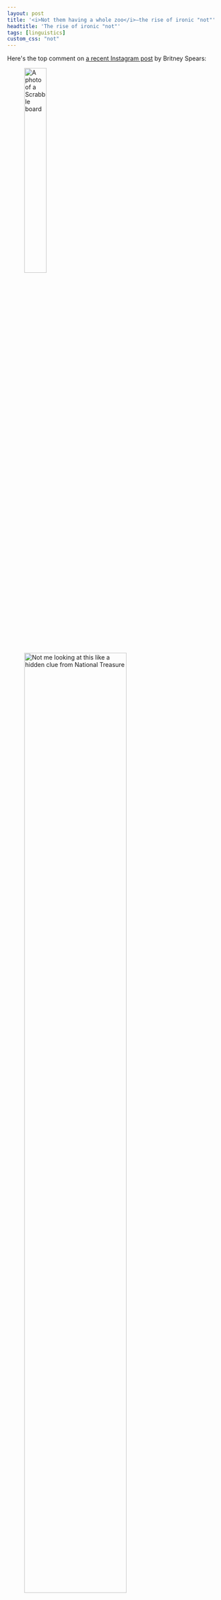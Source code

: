 ```yaml
---
layout: post
title: '<i>Not them having a whole zoo</i>—the rise of ironic "not"'
headtitle: 'The rise of ironic "not"'
tags: [linguistics]
custom_css: "not"
---
```


Here's the top comment on [a recent Instagram post](https://www.instagram.com/p/CLX1sI5ALi8/) by Britney Spears:

<figure>
<img src="/assets/not/britney_scrabble.jpg"
    style="width:35%"
    alt="A photo of a Scrabble board"
/>
<img src="/assets/not/insta_comment.png"
    style="width:75%"
    alt="Not me looking at this like a hidden clue from National Treasure"
/>
</figure>

If you're the sort of person who would follow Britney Spears on Instagram your response may be a nonplussed *And?*

But if you belong to an older, less online demographic, then maybe attempting to parse this sentence left you with a bit of a headache.

This is just one example of a novel use of *not* which has been on my radar for a while. Below I've cut together some clips of other examples, so you can get a sense of what it sounds like when spoken aloud, and the contexts in which it appears (you may want to turn on closed captions):

<iframe width="560" height="315" src="https://www.youtube.com/embed/sRyIA27V780" title="YouTube video player" frameborder="0" allow="accelerometer; autoplay; clipboard-write; encrypted-media; gyroscope; picture-in-picture" allowfullscreen></iframe>

## What does it mean?

"Not X" as an expression of a speaker's attitude toward X is not a new thing. For example:

> [Alice draws the curtains] "Not another rainy day..."

> [Billy hears a crashing sound and goes downstairs to investigate] "No! Not the Ming vase!"

These utterances express some combination of surprise and negative sentiment, ranging in degree from mild disappointment to horror (the difference being largely marked by intonation).

A defining feature of the novel use of *not* is that it adds a layer of irony to this equation. It expresses something like *mock* horror or playful incredulity. When Nene exclaims "Not a white refrigerator, honey!", it's not because the sight of the white fridge has her genuinely appalled. She's just cheekily pointing out that it's a bit *déclassé*.

In general, this "Not X" communicates a judgement that X is amusing and surprising.

When X is *intended* to be humourous, this can carry an approving tone ("Haha, good one"), as in this banter between Bob the Drag Queen and Aja:

<video controls width="480">
    <source src="/assets/not/not_blac_chyna.mp4"
        type="video/mp4"
    >
</video>

("Jan should have been Blac Chyna" is a joking reference to a memorable quote from [Nina Bo'nina Brown](https://en.wikipedia.org/wiki/Nina_Bo%27nina_Brown) in an earlier season of the show.)

On the other hand, it can also be used derisively ("X is risible and the person responsible ought to be embarrassed"). In [a recent feud with Candace Owens](https://www.vulture.com/2021/03/cardi-b-tweets-candace-owens-wap-grammys.html), Cardi B used this technique in three (since-deleted) tweets, including:

> Not candy doing a whole 13 minute video of this shit on IG .Deum i be making her waNna pull her pussy hairs out .🤣🤣😩😩😩😩🤣🤣🤣🤣🤣🤣😂🤣🤣😂🤣🤣😂🤣🤣[...]

Most instances fall between these extremes, somewhere in the region of playful ribbing. Including our Instagram comment:

> Not me looking at this like a hidden clue from National Treasure

Which can be read as a very mildly self-deprecating remark along the lines of "Haha, can you believe I'm carefully parsing this Britney Spears Instagram post for hidden messages? I'm such a dork!"

## How does it work?

In these "Not X" expressions, X generally belongs to one of two categories.

### Gerund-participial complements—*not X Y-ing Z*

A striking feature of this novel "Not X" is that X can be a gerund-participial clause (in the nomenclature of [CGEL](https://en.wikipedia.org/wiki/The_Cambridge_Grammar_of_the_English_Language)), as in

> Not <span style="text-decoration: underline">Ed calling out Taylor like this</span>

These are easily found on social media, but are difficult to find spoken aloud. (The supercut above has two examples at the end from YouTubers [Mike's Mic](https://www.youtube.com/channel/UCuwUl4_fcRio_valO7_lxjA) and [Larray](https://www.youtube.com/user/LarryVonVanity) who incorporate influences from [Stan Twitter](https://en.wikipedia.org/wiki/Stan_Twitter) into their speech).

It seems impossible to construct an expression of genuine shock or dismay in this way—even in cases where the subject of horror can't be easily encapsulated in a noun phrase. For example, after looking at the receipt for a restaurant meal, it would be very strange for me to exclaim with genuine alarm:

> Not that bottle of wine costing $100!

It's interesting that an explicit subject is mandatory in these clauses. i.e. we don't see examples like "Not having a shrine to Carly Rae Jepsen". Perhaps because of the tendency to want to bracket *not* with the verb (as in "[Lacking] a shrine to Carly Rae Jepsen").

Usually the subject of a gerund-participial clause can be in the genitive case ("She resented <span style="text-decoration: underline">my</span> noisily clicking my pen"), but this is associated with a more formal style, so it's not surprising we don't see examples like "Not his trying to blame you".

### Metalinguistic uses

The other main use of ironic "Not X" has X be a direct quote.

For example, on a Reddit forum dedicated to old-looking babies, someone posted a photo of their preternaturally cantankerous-looking infant with the title:

> Everyone knows not to bother Sondra from Payroll during tax season.

Leading another user to comment:

> [Lmao! Not sondra from payroll 😂](https://www.reddit.com/r/oldbabies/comments/lshqlu/everyone_knows_not_to_bother_sondra_from_payroll/gorf64l/)

Sometimes the material is explicitly wrapped in quotation marks (especially to avoid an ungrammatical/garden-path reading when X is not a noun phrase):

> Nah y'all just want Rina to get attention so bad that you'll invent theoretical negative attention. No one clutched their pearls, but maybe people turned off the tv lol.
>> [LMAO not “maybe people turned off the tv”](https://www.reddit.com/r/popheads/comments/jiutk5/rina_sawayama_xs_the_tonight_show_starring_jimmy/ga8z4on/?context=10000)

<!--This can be read as something like "Ha, I can't believe they said X!". It can be used approvingly (to emphasize an intentionally humorous turn of phrase) or pejoratively ("what you said was risible and you should be embarrassed") or somewhere in a playful middle ground. -->

Again, this metalinguistic pattern is not used when expressing genuine horror, e.g.:

> Not "your car has been towed"!

(Aside: While the label 'metalinguistic negation' is commonly used for expressions like this, it may give a misleading impression. Just because X is a quote doesn't mean that "Not X" is commenting on the surface form of X (what [Geurts 1998](https://www.researchgate.net/profile/Bart-Geurts/publication/221966748_The_Mechanisms_of_Denial/links/0fcfd50c10e3e286ee000000/The-Mechanisms-of-Denial.pdf) calls a "form denial") rather than the content of X. For example, when Kandy proposes "a fun game to teach you how to listen" and Nene responds "Not teach, honey", it does not suggest she would have been any less scornful if Kandy had instead suggested "a fun game to *educate* you on listening".)

## Who uses it?

Anecdotally, most of my exposure to this construction has been hearing it from drag queens, and seeing it in online spaces that skew young and gay.

But to get some actual data, I turned to Reddit, since comments there map to communities ("subreddits"), which, in many cases, have fairly predictable demographics.

I wrote a couple [quick scripts](https://github.com/colinmorris/ironic-not) to scrape all comments on Reddit beginning with a pattern like `not (me|you|them) (thinking|taking|using|acting|trying)`. In total, I found about 1,600 such comments. A manual scan suggested precision was quite high.

Here are the subreddits with the greatest number of these comments:

{% include not/subreddit_counts.md %}

(Full table [here](https://github.com/colinmorris/ironic-not/blob/master/sub_counts.csv))

For the most part, this list is dominated by small-to-medium subreddits whose readership is especially gay, female, young, or some combination of the three.

Given the small absolute numbers involved, this is a somewhat noisy signal (though I did verify there weren't any extremely prolific users distorting the data—no single author has more than 5 comments in the dataset.)

## Is it on the rise?

The distribution of "Not X" Reddit comments over time is not dissimilar to the trajectory of $GME:

![png](/assets/not/reddit_counts_over_time.png)

Here's a zoomed in view from the beginning of 2020 until the end of March 2021 (with one bin per month):

![png](/assets/not/reddit_counts_2020_on.png)

It's seen enormous growth over the last year, but judging by the dip in the last month, maybe it's a trend that's destined to burn out before becoming fully mainstream.

## Where does it come from?

A lot of recently popular slang that has more or less entered the mainstream (*shade, tea, beat, chile, go off*...) has followed a familiar pipeline to get there, starting in [AAVE](https://en.wikipedia.org/wiki/African-American_Vernacular_English) (or more specific largely-Black linguistic communities, such as the [ballroom scene](https://en.wikipedia.org/wiki/Ball_culture)), passing into gay slang and certain online communities (especially Stan Twitter and its progenitors), and eventually becoming commonplace enough to see use (or [misuse](https://jezebel.com/shade-court-lupita-a-confused-people-magazine-and-gr-1680005931)) in publications as vanilla as People Magazine or the Washington Post. 

In many cases, reality TV shows like *RuPaul's Drag Race* and *The Real Housewives of Atlanta*, with their endlessly quotable, reaction-gif-able casts of Black women and queer artists, have played a significant role in exposing this slang to a wider audience.

Despite the outsized popularity of ironic *not* on Drag Race subreddits, it seems that the show itself has probably had a very marginal role in its popularization. I grepped the closed captions for just about every episode of Drag Race and was only able to find one occurrence in 2020, and a couple in 2021 one of which is included in the supercut at the top (Olivia Lux's "not JVN all of a sudden").

On the other hand, we find occurrences on The Real Housewives of Atlanta as early as 2013. And while the Reddit data isn't especially indicative of use in Black communities (e.g. we don't see subreddits like [/r/BlackPeopleTwitter](https://www.reddit.com/r/BlackPeopleTwitter/) or [/r/BlackLadies](https://www.reddit.com/r/BlackLadies/) having lots of matching comments), Twitter tells a very different story.

### Antedating

The construction seems to be absent from Reddit before around [2015](https://www.reddit.com/r/rupaulsdragrace/comments/30chsa/pearl_on_defense_reuploaded/cpr5dk9/). However, searching Twitter for similar patterns actually turns up many earlier results, going back as far as 2008. (Failure to find earlier instances from the first couple years of Twitter's existence are explainable by the relatively tiny volume of tweets during this time. It therefore seems very plausible that this construction existed even before 2008.) Some examples:

<blockquote class="twitter-tweet"><p lang="en" dir="ltr">@fabglance1 lmfaooooooo not the george washington LOL</p>&mdash; Baepriℓ 🦉♏️ (@owldara112) <a href="https://twitter.com/owldara112/status/1362555044?ref_src=twsrc%5Etfw">March 20, 2009</a></blockquote> <script async src="https://platform.twitter.com/widgets.js" charset="utf-8"></script>

<blockquote class="twitter-tweet"><p lang="en" dir="ltr">Kris won&#39;t be getting &quot;Mother of the Year&quot;! Lmao not jackin your daughter&#39;s wedding gifts! Using her waffle maker? Totally <a href="https://twitter.com/hashtag/reckless?src=hash&amp;ref_src=twsrc%5Etfw">#reckless</a> lmao</p>&mdash; chuck[ie] (@iGiveNoChuck) <a href="https://twitter.com/iGiveNoChuck/status/6650134333?ref_src=twsrc%5Etfw">December 14, 2009</a></blockquote> <script async src="https://platform.twitter.com/widgets.js" charset="utf-8"></script>

<blockquote class="twitter-tweet"><p lang="en" dir="ltr">RT <a href="https://twitter.com/polishmepretty?ref_src=twsrc%5Etfw">@PolishMePretty</a>: Lmao not the locals in this mall talkin about &quot;girl yeah the sigmas havin a prty tonight&quot; =&gt; lmmfao! <a href="https://twitter.com/hashtag/dead?src=hash&amp;ref_src=twsrc%5Etfw">#dead</a></p>&mdash; hungbbq. (@dre__cole) <a href="https://twitter.com/dre__cole/status/15907346723110913?ref_src=twsrc%5Etfw">December 17, 2010</a></blockquote> <script async src="https://platform.twitter.com/widgets.js" charset="utf-8"></script>

More examples [here](/appendices/ironic-not-early-twitter-examples).

As far as it's possible to determine based on profiles, virtually all of these early tweeters seem to be Black, lending strong support to the idea of an AAVE origin.

### Comparable constructions

"Not X" fits in nicely with other examples of what we might call 'non-literal denial' in English. Compare, for example:

> Oh no they didn't!

> I **know** you didn't just call me lazy.

> He did **not** just do that.

In each case, the proposition being denied (e.g. that you called me lazy) is known to be true by all participants in the conversation. Grice's [maxim of quality](https://en.wikipedia.org/wiki/Cooperative_principle#Maxim_of_quality) says that we ought aim to make our contributions to the conversation *true* ones. Flouting this rule creates an implicature about the speaker's attitude toward the proposition. Something like "I find X so shocking or unpleasant, that I will (performatively) persist in my belief in ¬X even in the face of clear evidence to the contrary".

A less forceful version of the same pattern can be found in rhetorical questions like:

> Did you really just say that?

### Tips?

If you're aware of any uses of this construction pre-2008, I'd love it if you'd shoot me an e-mail (colin@cs.toronto.edu) so I can update this post. I'd also be very interested in any existing writing on this construction. I tried searching, but it's an exceptionally hard thing to google—the only item I found that directly addressed this was [this UrbanDictionary entry](https://www.urbandictionary.com/define.php?term=not&defid=15134005) from 2020.
